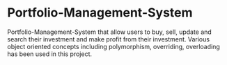 # Portfolio-Management-System
Portfolio-Management-System that allow users to buy, sell, update and search their investment and make profit from their investment. Various object oriented concepts including polymorphism, overriding, overloading has been used in this project.
